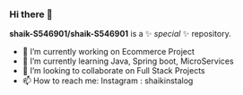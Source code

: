 ### Hi there 👋

**shaik-S546901/shaik-S546901** is a ✨ _special_ ✨ repository.
- 🔭 I’m currently working on Ecommerce Project
- 🌱 I’m currently learning Java, Spring boot, MicroServices
- 👯 I’m looking to collaborate on Full Stack Projects
- 📫 How to reach me: Instagram : shaikinstalog






